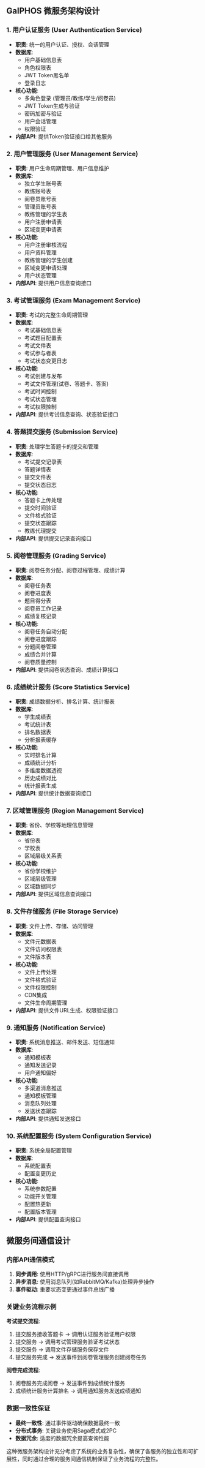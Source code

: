 ## GalPHOS 微服务架构设计

### 1. **用户认证服务 (User Authentication Service)**
- **职责**: 统一的用户认证、授权、会话管理
- **数据库**: 
  - 用户基础信息表
  - 角色权限表
  - JWT Token黑名单
  - 登录日志
- **核心功能**:
  - 多角色登录 (管理员/教练/学生/阅卷员)
  - JWT Token生成与验证
  - 密码加密与验证
  - 用户会话管理
  - 权限验证
- **内部API**: 提供Token验证接口给其他服务

### 2. **用户管理服务 (User Management Service)**
- **职责**: 用户生命周期管理、用户信息维护
- **数据库**:
  - 独立学生账号表
  - 教练账号表
  - 阅卷员账号表
  - 管理员账号表
  - 教练管理的学生表
  - 用户注册申请表
  - 区域变更申请表
- **核心功能**:
  - 用户注册审核流程
  - 用户资料管理
  - 教练管理的学生创建
  - 区域变更申请处理
  - 用户状态管理
- **内部API**: 提供用户信息查询接口

### 3. **考试管理服务 (Exam Management Service)**
- **职责**: 考试的完整生命周期管理
- **数据库**:
  - 考试基础信息表
  - 考试题目配置表
  - 考试文件表
  - 考试参与者表
  - 考试状态变更日志
- **核心功能**:
  - 考试创建与发布
  - 考试文件管理(试卷、答题卡、答案)
  - 考试时间控制
  - 考试状态管理
  - 考试权限控制
- **内部API**: 提供考试信息查询、状态验证接口

### 4. **答题提交服务 (Submission Service)**
- **职责**: 处理学生答题卡的提交和管理
- **数据库**:
  - 考试提交记录表
  - 答题详情表
  - 提交文件表
  - 提交状态日志
- **核心功能**:
  - 答题卡上传处理
  - 提交时间验证
  - 文件格式验证
  - 提交状态跟踪
  - 教练代理提交
- **内部API**: 提供提交记录查询接口

### 5. **阅卷管理服务 (Grading Service)**
- **职责**: 阅卷任务分配、阅卷过程管理、成绩计算
- **数据库**:
  - 阅卷任务表
  - 阅卷进度表
  - 题目得分表
  - 阅卷员工作记录
  - 成绩复核记录
- **核心功能**:
  - 阅卷任务自动分配
  - 阅卷进度跟踪
  - 分题阅卷管理
  - 成绩合并计算
  - 阅卷质量控制
- **内部API**: 提供阅卷状态查询、成绩计算接口

### 6. **成绩统计服务 (Score Statistics Service)**
- **职责**: 成绩数据分析、排名计算、统计报表
- **数据库**:
  - 学生成绩表
  - 考试统计表
  - 排名数据表
  - 分析报表缓存
- **核心功能**:
  - 实时排名计算
  - 成绩统计分析
  - 多维度数据透视
  - 历史成绩对比
  - 统计报表生成
- **内部API**: 提供统计数据查询接口

### 7. **区域管理服务 (Region Management Service)**
- **职责**: 省份、学校等地理信息管理
- **数据库**:
  - 省份表
  - 学校表
  - 区域层级关系表
- **核心功能**:
  - 省份学校维护
  - 区域层级管理
  - 区域数据同步
- **内部API**: 提供区域信息查询接口

### 8. **文件存储服务 (File Storage Service)**
- **职责**: 文件上传、存储、访问管理
- **数据库**:
  - 文件元数据表
  - 文件访问权限表
  - 文件版本表
- **核心功能**:
  - 文件上传处理
  - 文件格式验证
  - 文件权限控制
  - CDN集成
  - 文件生命周期管理
- **内部API**: 提供文件URL生成、权限验证接口

### 9. **通知服务 (Notification Service)**
- **职责**: 系统消息推送、邮件发送、短信通知
- **数据库**:
  - 通知模板表
  - 通知发送记录
  - 用户通知偏好
- **核心功能**:
  - 多渠道消息推送
  - 通知模板管理
  - 消息队列处理
  - 发送状态跟踪
- **内部API**: 提供通知发送接口

### 10. **系统配置服务 (System Configuration Service)**
- **职责**: 系统全局配置管理
- **数据库**:
  - 系统配置表
  - 配置变更历史
- **核心功能**:
  - 系统参数配置
  - 功能开关管理
  - 配置热更新
  - 配置版本管理
- **内部API**: 提供配置查询接口

## 微服务间通信设计

### 内部API通信模式
1. **同步调用**: 使用HTTP/gRPC进行服务间直接调用
2. **异步消息**: 使用消息队列(如RabbitMQ/Kafka)处理异步操作
3. **事件驱动**: 重要状态变更通过事件总线广播

### 关键业务流程示例

**考试提交流程**:
1. 提交服务接收答题卡 → 调用认证服务验证用户权限
2. 提交服务 → 调用考试管理服务验证考试状态
3. 提交服务 → 调用文件存储服务保存文件
4. 提交服务完成 → 发送事件到阅卷管理服务创建阅卷任务

**阅卷完成流程**:
1. 阅卷服务完成阅卷 → 发送事件到成绩统计服务
2. 成绩统计服务计算排名 → 调用通知服务发送成绩通知

### 数据一致性保证
- **最终一致性**: 通过事件驱动确保数据最终一致
- **分布式事务**: 关键业务使用Saga模式或2PC
- **数据冗余**: 适度的数据冗余提高查询性能

这种微服务架构设计充分考虑了系统的业务复杂性，确保了各服务的独立性和可扩展性，同时通过合理的服务间通信机制保证了业务流程的完整性。